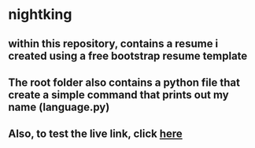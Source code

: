 # nightking

## within this repository, contains a resume i created using a free bootstrap resume template

## The root folder also contains a python file that create a simple command that prints out my name (language.py)

## Also, to test the live link, click [here](http://senaikeapp.herokuapp.com)
